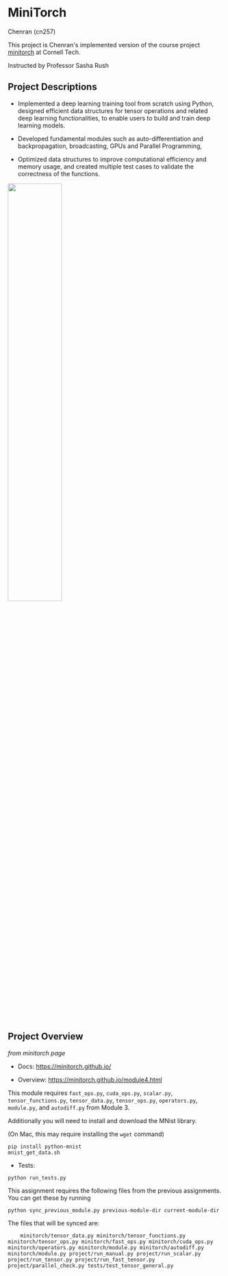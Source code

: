 # MiniTorch
Chenran (cn257)

This project is Chenran's implemented version of the course project [minitorch](https://minitorch.github.io/) at Cornell Tech.

Instructed by Professor Sasha Rush

## Project Descriptions 

- Implemented a deep learning training tool from scratch using Python, designed efficient data structures for tensor operations and related deep learning functionalities, to enable users to build and train deep learning models. 

- Developed fundamental modules such as auto-differentiation and backpropagation, broadcasting, GPUs and Parallel Programming, 

- Optimized data structures to improve computational efficiency and memory usage, and created multiple test cases to validate the correctness of the functions.


<img src="https://minitorch.github.io/minitorch.svg" width="50%">

## Project Overview

*from minitorch page*

* Docs: https://minitorch.github.io/

* Overview: https://minitorch.github.io/module4.html

This module requires `fast_ops.py`, `cuda_ops.py`, `scalar.py`, `tensor_functions.py`, `tensor_data.py`, `tensor_ops.py`, `operators.py`, `module.py`, and `autodiff.py` from Module 3.


Additionally you will need to install and download the MNist library.

(On Mac, this may require installing the `wget` command)

```
pip install python-mnist
mnist_get_data.sh
```


* Tests:

```
python run_tests.py
```

This assignment requires the following files from the previous assignments. You can get these by running

```bash
python sync_previous_module.py previous-module-dir current-module-dir
```

The files that will be synced are:

        minitorch/tensor_data.py minitorch/tensor_functions.py minitorch/tensor_ops.py minitorch/fast_ops.py minitorch/cuda_ops.py minitorch/operators.py minitorch/module.py minitorch/autodiff.py minitorch/module.py project/run_manual.py project/run_scalar.py project/run_tensor.py project/run_fast_tensor.py project/parallel_check.py tests/test_tensor_general.py

